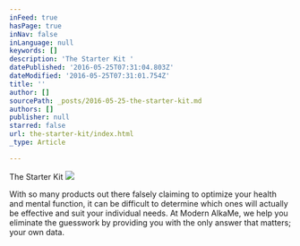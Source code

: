 ```yaml
---
inFeed: true
hasPage: true
inNav: false
inLanguage: null
keywords: []
description: 'The Starter Kit '
datePublished: '2016-05-25T07:31:04.803Z'
dateModified: '2016-05-25T07:31:01.754Z'
title: ''
author: []
sourcePath: _posts/2016-05-25-the-starter-kit.md
authors: []
publisher: null
starred: false
url: the-starter-kit/index.html
_type: Article

---
```

The Starter Kit ![](https://the-grid-user-content.s3-us-west-2.amazonaws.com/602179c3-c744-48c8-9025-3bd11b019acb.png)

With so many products out there falsely claiming to optimize your health and mental function, it can be difficult to determine which ones will actually be effective and suit your individual needs. At Modern AlkaMe, we help you eliminate the guesswork by providing you with the only answer that matters; your own data.